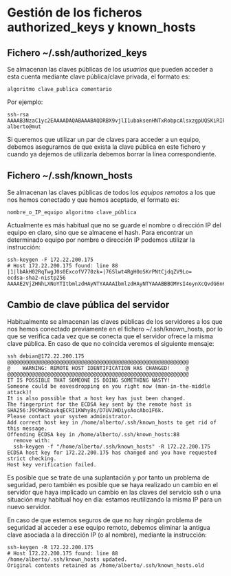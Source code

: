 # Gestión de los ficheros authorized\_keys y known\_hosts

## Fichero ~/.ssh/authorized\_keys

Se almacenan las claves públicas de los *usuarios* que pueden acceder
a esta cuenta mediante clave pública/clave privada, el formato es:

```
algoritmo clave_publica comentario
```

Por ejemplo:

```
ssh-rsa
AAAAB3NzaC1yc2EAAAADAQABAAABAQDRBX9vjlI1ubaksenHNTxRobpcAlsxzgpUQSKiRIkM601o2gZES/QtKN9yEM7zKfvM1BwM/pHGMdOh5tcg76xNbePU0VJSBLxihPbzhcZJRfsin4ha9wYYO6o1CKphnBSjHFcq7OqZSu4HJcnaWshkKSySdD07MrAeIkRw6tkGs1sTYhDwE6lG2SyFIvt4gcBuJFG1LnEg87wTi3r0UHOMV9E8ar7QvCmDeYW7+GMr4xyeKVVDBpoSQl1/Ns6efv6UjGGFyV+z7UV/ZehDTJNdEKQFUWQnE7WFOSDIYdqdhhdXc5P7eNhONpx7i1bJBGh7vdJV0OSRbsQiSw3o9dPh
alberto@mut
```

Si queremos que utilizar un par de claves para acceder a un equipo,
debemos asegurarnos de que exista la clave pública en este fichero y
cuando ya dejemos de utilizarla debemos borrar la línea
correspondiente.

## Fichero ~/.ssh/known\_hosts

Se almacenan las claves públicas de todos los *equipos remotos* a los
que nos hemos conectado y que hemos aceptado, el formato es:

```
nombre_o_IP_equipo algoritmo clave_pública
```

Actualmente es más habitual que no se guarde el nombre o dirección IP
del equipo en claro, sino que se almacene el hash. Para encontrar un
determinado equipo por nombre o dirección IP podemos utilizar la
instrucción:

```
ssh-keygen -F 172.22.200.175
# Host 172.22.200.175 found: line 88 
|1|lbAkH02RqTwgJ0s0ExcofV770zk=|76Slwt4RgH0oSKrPNtCjdqZV9Lo=
ecdsa-sha2-nistp256
AAAAE2VjZHNhLXNoYTItbmlzdHAyNTYAAAAIbmlzdHAyNTYAAABBBOMYsI4oynXcQvdG6n63qW7wULVBrqLQMPvJekah9V42tHYUlqZE3I34UjiWlhdo8NBz+ahvr0g4pn8X/ynTO90=
```

## Cambio de clave pública del servidor

Habitualmente se almacenan las claves públicas de los servidores a los
que nos hemos conectado previamente en el fichero ~/.ssh/known_hosts,
por lo que se verifica cada vez que se conecta que el servidor ofrece
la misma clave pública. En caso de que no coincida veremos el
siguiente mensaje:

```
ssh debian@172.22.200.175
@@@@@@@@@@@@@@@@@@@@@@@@@@@@@@@@@@@@@@@@@@@@@@@@@@@@@@@@@@@
@    WARNING: REMOTE HOST IDENTIFICATION HAS CHANGED!     @
@@@@@@@@@@@@@@@@@@@@@@@@@@@@@@@@@@@@@@@@@@@@@@@@@@@@@@@@@@@
IT IS POSSIBLE THAT SOMEONE IS DOING SOMETHING NASTY!
Someone could be eavesdropping on you right now (man-in-the-middle attack)!
It is also possible that a host key has just been changed.
The fingerprint for the ECDSA key sent by the remote host is
SHA256:J9CMWSbavkqECRI1KWhy8s/D7UVJWDiysAocAbo1F6k.
Please contact your system administrator.
Add correct host key in /home/alberto/.ssh/known_hosts to get rid of this message.
Offending ECDSA key in /home/alberto/.ssh/known_hosts:88
  remove with:
  ssh-keygen -f "/home/alberto/.ssh/known_hosts" -R 172.22.200.175
ECDSA host key for 172.22.200.175 has changed and you have requested strict checking.
Host key verification failed.
```

Es posible que se trate de una suplantación y por tanto un problema de
seguridad, pero también es posible que se haya realizado un cambio en
el servidor que haya implicado un cambio en las claves del servicio
ssh o una situación muy habitual hoy en día: estamos reutilizando la
misma IP para un nuevo servidor.

En caso de que estemos seguros de que no hay ningún problema de
seguridad al acceder a ese equipo remoto, debemos eliminar la antigua
clave asociada a la dirección IP (o al nombre), mediante la
instrucción:

```
ssh-keygen -R 172.22.200.175
# Host 172.22.200.175 found: line 88
/home/alberto/.ssh/known_hosts updated.
Original contents retained as /home/alberto/.ssh/known_hosts.old
```
